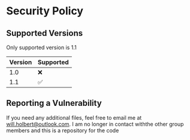 # Security Policy

## Supported Versions

Only supported version is 1.1

| Version | Supported          |
| ------- | ------------------ |
| 1.0     | :x:                |
| 1.1     | :white_check_mark: |

## Reporting a Vulnerability

If you need any additional files, feel free to email me at will.holbert@outlook.com. 
I am no longer in contact withthe other group members and this is a repository for the code

